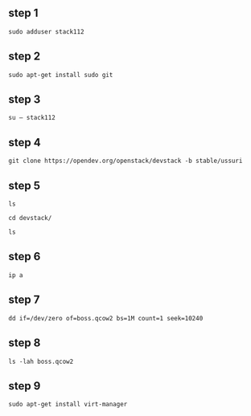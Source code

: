 ## step 1

```
sudo adduser stack112
```

## step 2

```
sudo apt-get install sudo git
```

## step 3

```
su – stack112
```

## step 4

```
git clone https://opendev.org/openstack/devstack -b stable/ussuri
```

## step 5

```
ls
```

```
cd devstack/
```

```
ls
```

## step 6

```
ip a
```

## step 7

```
dd if=/dev/zero of=boss.qcow2 bs=1M count=1 seek=10240
```

## step 8

```
ls -lah boss.qcow2
```

## step 9

```
sudo apt-get install virt-manager
```
